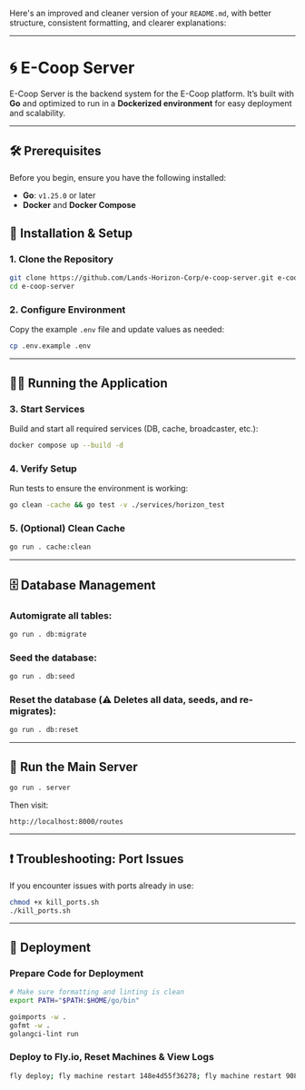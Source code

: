 Here's an improved and cleaner version of your `README.md`, with better structure, consistent formatting, and clearer explanations:

---

# 🌀 E-Coop Server

E-Coop Server is the backend system for the E-Coop platform. It’s built with **Go** and optimized to run in a **Dockerized environment** for easy deployment and scalability.

---

## 🛠️ Prerequisites

Before you begin, ensure you have the following installed:

- **Go**: `v1.25.0` or later
- **Docker** and **Docker Compose**

## 🚀 Installation & Setup

### 1. Clone the Repository

```bash
git clone https://github.com/Lands-Horizon-Corp/e-coop-server.git e-coop-server
cd e-coop-server
```

### 2. Configure Environment

Copy the example `.env` file and update values as needed:

```bash
cp .env.example .env
```

---

## 🧑‍💻 Running the Application

### 3. Start Services

Build and start all required services (DB, cache, broadcaster, etc.):

```bash
docker compose up --build -d
```

### 4. Verify Setup

Run tests to ensure the environment is working:

```bash
go clean -cache && go test -v ./services/horizon_test
```

### 5. (Optional) Clean Cache

```bash
go run . cache:clean
```

---

## 🗄️ Database Management

### Automigrate all tables:

```bash
go run . db:migrate
```

### Seed the database:

```bash
go run . db:seed
```

### Reset the database (⚠️ Deletes all data, seeds, and re-migrates):

```bash
go run . db:reset
```

---

## 🧩 Run the Main Server

```bash
go run . server
```

Then visit:

```
http://localhost:8000/routes
```

---

## ❗ Troubleshooting: Port Issues

If you encounter issues with ports already in use:

```bash
chmod +x kill_ports.sh
./kill_ports.sh
```

---

## 🚢 Deployment

### Prepare Code for Deployment

```bash
# Make sure formatting and linting is clean
export PATH="$PATH:$HOME/go/bin"

goimports -w .
gofmt -w .
golangci-lint run
```

### Deploy to Fly.io, Reset Machines & View Logs

```bash
fly deploy; fly machine restart 148e4d55f36278; fly machine restart 90802d3ea0ed38; fly logs
```
